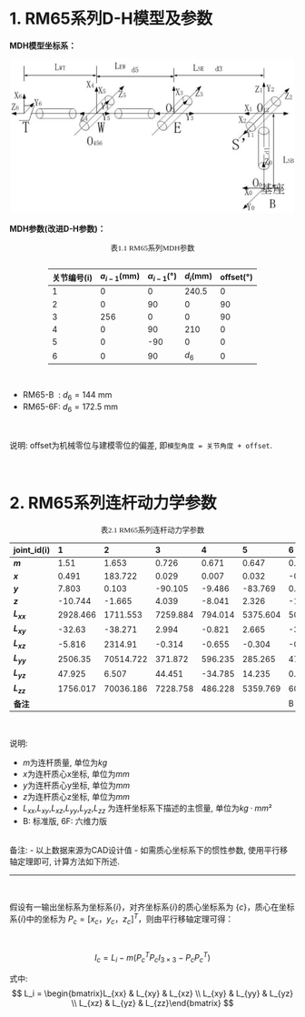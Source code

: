 # 1. RM65系列D-H模型及参数

**MDH模型坐标系：**

<div align="center"> <img src="../DH/doc/image-RM65.png" width = 500 /> </div>

**MDH参数(改进D-H参数)：**

<style>
.center 
{
  width: auto;
  display: table;
  margin-left: auto;
  margin-right: auto;
}
</style>

<p align="center"><font face="黑体" size=2.>表1.1 RM65系列MDH参数</font></p>

<div class="center">

|关节编号(i)|$a_{i-1}$(mm)|$\alpha_{i -1}$(°)|$d_i$(mm)|offset(°)|
|:--|:--|:--|:--|:--|
|   1   |   0   |   0   |  240.5|   0   |
|   2   |   0   |   90  |   0   |   90  |
|   3   |   256 |   0   |   0   |   90  |
|   4   |   0   |   90  |   210 |   0   |
|   5   |   0   |   -90 |   0   |   0   |
|   6   |   0   |   90  | $d_6$ |   0   |

</div>

<br>

- RM65-B &nbsp;: $d_6=144$ mm
- RM65-6F: $d_6=172.5$ mm


<br>

说明: offset为机械零位与建模零位的偏差, 即`模型角度 = 关节角度 + offset`.

<br>


# 2. RM65系列连杆动力学参数
<style>
.center 
{
  width: auto;
  display: table;
  margin-left: auto;
  margin-right: auto;
}
</style>

<p align="center"><font face="黑体" size=2.>表2.1 RM65系列连杆动力学参数</font></p>

|   joint_id(i)   |  1     |  2     |  3     |  4     |  5     |  6     |  -     |
|:--   |:--     |:--     |:--     |:--     |:--     |:--     |:--     |
| **$m$**       | 1.51   | 1.653  | 0.726  | 0.671  | 0.647  | 0.107  | 0.248  |
| **$x$**       | 0.491  | 183.722 | 0.029  | 0.007  | 0.032  | -0.506 | -0.426 |
| **$y$**       | 7.803  | 0.103  | -90.105 | -9.486 | -83.769 | 0.255  | 0.237  |
| **$z$**       | -10.744 | -1.665 | 4.039  | -8.041 | 2.326  | -10.801 | -27.223 |
| **$L_{xx}$**  | 2928.466 | 1711.553 | 7259.884 | 794.014 | 5375.604 | 50.918 | 308.844 |
| **$L_{xy}$**  | -32.63 | -38.271 | 2.994  | -0.821 | 2.665  | -3.136 | -3.781 |
| **$L_{xz}$**  | -5.816 | 2314.91 | -0.314 | -0.655 | -0.304 | -0.699 | -1.468 |
| **$L_{yy}$**  | 2506.35 | 70514.722 | 371.872 | 596.235 | 285.265 | 47.42 | 304.616 |
| **$L_{yz}$**  | 47.925 | 6.507  | 44.451  | -34.785 | 14.235 | 0.388  | 0.888  |
| **$L_{zz}$**  | 1756.017 | 70036.186 | 7228.758 | 486.228 | 5359.769 | 60.35 | 122.62 |
| **备注**       |        |        |        |        |        | B      | 6F    |


<br>

说明:
- $m$为连杆质量, 单位为$kg$
- $x$为连杆质心x坐标, 单位为$mm$
- $y$为连杆质心y坐标, 单位为$mm$
- $z$为连杆质心z坐标, 单位为$mm$
- $L_{xx}$,$L_{xy}$,$L_{xz}$,$L_{yy}$,$L_{yz}$,$L_{zz}$ 为连杆坐标系下描述的主惯量, 单位为$kg·mm²$
- B: 标准版, 6F: 六维力版

<br>
备注: 
- 以上数据来源为CAD设计值
- 如需质心坐标系下的惯性参数, 使用平行移轴定理即可, 计算方法如下所述.

<br>

---

<br>

假设有一输出坐标系为坐标系$\{i\}$，对齐坐标系$\{i\}$的质心坐标系为 $\{c\}$，质心在坐标系$\{i\}$中的坐标为 $P_c = [x_c  ，y_c， z_c]^T$，则由平行移轴定理可得：

<br>

$$I_c = L_i - m (P_{c}^{T}P_cI_{3×3} - P_cP_{c}^{T})$$


式中:
$$
L_i = \begin{bmatrix}L_{xx} & L_{xy} & L_{xz} \\ L_{xy} & L_{yy} & L_{yz} \\ L_{xz} & L_{yz} & L_{zz}\end{bmatrix}
$$
